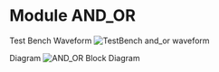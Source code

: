# Module AND_OR

Test Bench Waveform
![TestBench and_or waveform](https://user-images.githubusercontent.com/42732356/76579411-5f46e400-6489-11ea-9682-812bbb45e947.jpg)

Diagram
![AND_OR Block Diagram](https://user-images.githubusercontent.com/42732356/76582518-b18d0280-6493-11ea-8bf8-32acbab14895.jpg)
